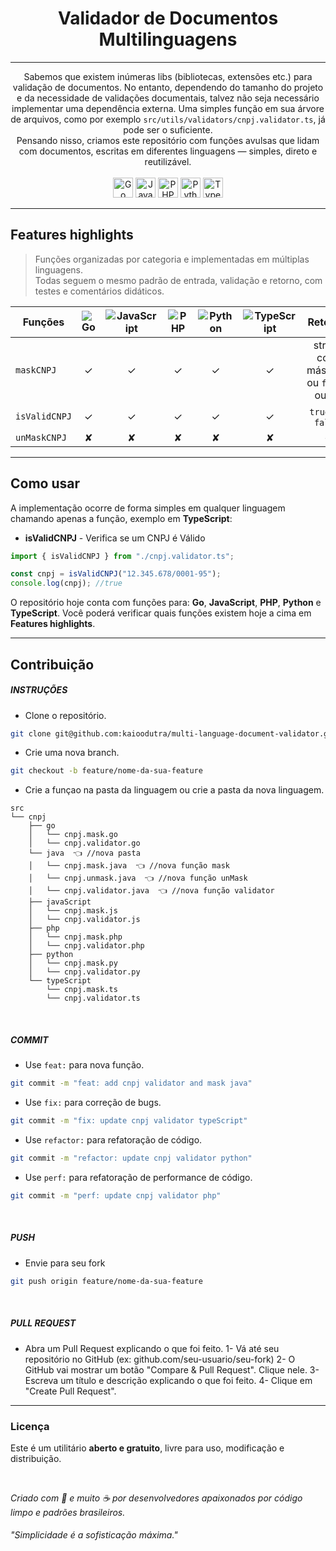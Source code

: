 <h1 align="center">
  Validador de Documentos Multilinguagens
</h1>

---

<p align="center">
  Sabemos que existem inúmeras libs (bibliotecas, extensões etc.) para validação de documentos. No entanto, dependendo do tamanho do projeto e da necessidade de validações documentais, talvez não seja necessário implementar uma dependência externa. Uma simples função em sua árvore de arquivos, como por exemplo <code>src/utils/validators/cnpj.validator.ts</code>, já pode ser o suficiente.<br/>
  Pensando nisso, criamos este repositório com funções avulsas que lidam com documentos, escritas em diferentes linguagens — simples, direto e reutilizável.
  <br/>
  <br/>
  <img src="https://img.shields.io/badge/--00ADD8?style=flat&logo=go&logoColor=white" alt="Go" style="width:32px; height:auto"/>
  <img src="https://img.shields.io/badge/--F7DF1E?style=flat&logo=javascript&logoColor=000000" alt="JavaScript" style="width:32px; height:auto"/>
  <img src="https://img.shields.io/badge/--777BB4?style=flat&logo=php&logoColor=white" alt="PHP" style="width:32px; height:auto"/>
  <img src="https://img.shields.io/badge/--3776AB?style=flat&logo=python&logoColor=white" alt="Python" style="width:32px; height:auto"/>
  <img src="https://img.shields.io/badge/--3178C6?style=flat&logo=typescript&logoColor=white" alt="TypeScript" style="width:32px; height:auto"/>
</p>

---

## Features highlights

> Funções organizadas por categoria e implementadas em múltiplas linguagens.  
> Todas seguem o mesmo padrão de entrada, validação e retorno, com testes e comentários didáticos.

| Funções       | ![Go](https://img.shields.io/badge/--00ADD8?style=flat&logo=go&logoColor=ffffff) | ![JavaScript](https://img.shields.io/badge/--F7DF1E?style=flat&logo=javascript&logoColor=000000) | ![PHP](https://img.shields.io/badge/--777BB4?style=flat&logo=php&logoColor=ffffff) | ![Python](https://img.shields.io/badge/--3776AB?style=flat&logo=python&logoColor=ffffff) | ![TypeScript](https://img.shields.io/badge/--3178C6?style=flat&logo=typescript&logoColor=ffffff) |                Retorno                |
| ------------- | :------------------------------------------------------------------------------: | :----------------------------------------------------------------------------------------------: | :--------------------------------------------------------------------------------: | :--------------------------------------------------------------------------------------: | :----------------------------------------------------------------------------------------------: | :-----------------------------------: |
| `maskCNPJ`    |                                        ✓                                         |                                                ✓                                                 |                                         ✓                                          |                                            ✓                                             |                                                ✓                                                 | string com máscara ou `false` ou `""` |
| `isValidCNPJ` |                                        ✓                                         |                                                ✓                                                 |                                         ✓                                          |                                            ✓                                             |                                                ✓                                                 |           `true` ou `false`           |
| `unMaskCNPJ`  |                                        ✘                                         |                                                ✘                                                 |                                         ✘                                          |                                            ✘                                             |                                                ✘                                                 |                   -                   |

---

## Como usar

A implementação ocorre de forma simples em qualquer linguagem chamando apenas a função, exemplo em **TypeScript**:

- **isValidCNPJ** - Verifica se um CNPJ é Válido

```ts
import { isValidCNPJ } from "./cnpj.validator.ts";

const cnpj = isValidCNPJ("12.345.678/0001-95");
console.log(cnpj); //true
```

O repositório hoje conta com funções para: **Go**, **JavaScript**, **PHP**, **Python** e **TypeScript**. Você poderá verificar quais funções existem hoje a cima em **Features highlights**.

---

## Contribuição

##### INSTRUÇÕES

- Clone o repositório.

```bash
git clone git@github.com:kaioodutra/multi-language-document-validator.git
```

- Crie uma nova branch.

```bash
git checkout -b feature/nome-da-sua-feature
```

- Crie a funçao na pasta da linguagem ou crie a pasta da nova linguagem.

```
src
└── cnpj
    ├── go
    │   └── cnpj.mask.go
    │   └── cnpj.validator.go
    └── java  👈 //nova pasta
    │   └── cnpj.mask.java  👈 //nova função mask
    │   └── cnpj.unmask.java  👈 //nova função unMask
    │   └── cnpj.validator.java  👈 //nova função validator
    ├── javaScript
    │   └── cnpj.mask.js
    │   └── cnpj.validator.js
    ├── php
    │   └── cnpj.mask.php
    │   └── cnpj.validator.php
    ├── python
    │   └── cnpj.mask.py
    │   └── cnpj.validator.py
    └── typeScript
        └── cnpj.mask.ts
        └── cnpj.validator.ts
```

<br/>

##### COMMIT

- Use `feat:` para nova função.

```bash
git commit -m "feat: add cnpj validator and mask java"
```

- Use `fix:` para correção de bugs.

```bash
git commit -m "fix: update cnpj validator typeScript"
```

- Use `refactor:` para refatoração de código.

```bash
git commit -m "refactor: update cnpj validator python"
```

- Use `perf:` para refatoração de performance de código.

```bash
git commit -m "perf: update cnpj validator php"
```

<br/>

##### PUSH

- Envie para seu fork

```bash
git push origin feature/nome-da-sua-feature
```

<br/>

##### PULL REQUEST

- Abra um Pull Request explicando o que foi feito.
  1- Vá até seu repositório no GitHub (ex: github.com/seu-usuario/seu-fork)
  2- O GitHub vai mostrar um botão "Compare & Pull Request". Clique nele.
  3- Escreva um título e descrição explicando o que foi feito.
  4- Clique em "Create Pull Request".

---

### Licença

Este é um utilitário **aberto e gratuito**, livre para uso, modificação e distribuição.

<br/>

_Criado com 💙 e muito ☕️ por desenvolvedores apaixonados por código limpo e padrões brasileiros._

###### "Simplicidade é a sofisticação máxima."

